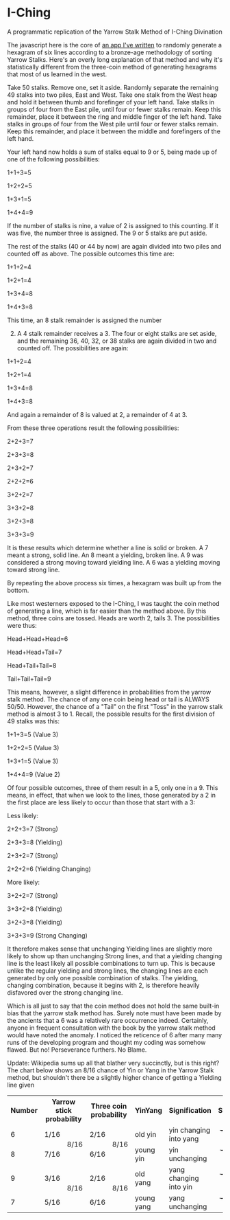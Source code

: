 # I-Ching

A programmatic replication of the Yarrow Stalk Method of I-Ching Divination

The javascript here is the core of [an app I've written](http://www.brian-fitzgerald.net/i-ching/?github) to randomly generate a hexagram of six lines according to a bronze-age methodology of sorting Yarrow Stalks. Here's an overly long explanation of that method and why it's statistically different from the three-coin method of generating hexagrams that most of us learned in the west. 

Take 50 stalks. Remove one, set it aside. Randomly separate the remaining 49 stalks into two piles, East and West. Take one stalk from the West heap and hold it between thumb and forefinger of your left hand. Take stalks in groups of four from the East pile, until four or fewer stalks remain. Keep this remainder, place it between the ring and middle finger of the left hand. Take stalks in groups of four from the West pile until four or fewer stalks remain. Keep this remainder, and place it between the middle and forefingers of the left hand.

Your left hand now holds a sum of stalks equal to 9 or 5, being made up of one of the following possibilities:

 1+1+3=5 
 
 1+2+2=5 
 
 1+3+1=5 
 
 1+4+4=9 
 
If the number of stalks is nine, a value of 2 is assigned to this counting. If it was five, the number three is assigned. The 9 or 5 stalks are put aside.

The rest of the stalks (40 or 44 by now) are again divided into two piles and counted off as above. The possible outcomes this time are:

 1+1+2=4 
 
 1+2+1=4 
 
 1+3+4=8 
 
 1+4+3=8 
 
This time, an 8 stalk remainder is assigned the number

2. A 4 stalk remainder receives a 3. The four or eight stalks are set aside, and the remaining 36, 40, 32, or 38 stalks are again divided in two and counted off. The possibilities are again:

 1+1+2=4 
 
 1+2+1=4 
 
 1+3+4=8 
 
 1+4+3=8 

And again a remainder of 8 is valued at 2, a remainder of 4 at 3.

From these three operations result the following possibilities:

 2+2+3=7 
 
 2+3+3=8 
 
 2+3+2=7 
 
 2+2+2=6 
 
 3+2+2=7 
 
 3+3+2=8 
 
 3+2+3=8 
 
 3+3+3=9
 
It is these results which determine whether a line is solid or broken. A 7 meant a strong, solid line. An 8 meant a yielding, broken line. A 9 was considered a strong moving toward yielding line. A 6 was a yielding moving toward strong line.

By repeating the above process six times, a hexagram was built up from the bottom.

Like most westerners exposed to the I-Ching, I was taught the coin method of generating a line, which is far easier than the method above. By this method, three coins are tossed. Heads are worth 2, tails 3. The possibilities were thus:

 Head+Head+Head=6 
 
 Head+Head+Tail=7 
 
 Head+Tail+Tail=8 
 
 Tail+Tail+Tail=9 
 
This means, however, a slight difference in probabilities from the yarrow stalk method. The chance of any one coin being head or tail is ALWAYS 50/50. However, the chance of a "Tail" on the first "Toss" in the yarrow stalk method is almost 3 to 1. Recall, the possible results for the first division of 49 stalks was this:

 1+1+3=5 (Value 3) 
 
 1+2+2=5 (Value 3) 
 
 1+3+1=5 (Value 3) 
 
 1+4+4=9 (Value 2) 

Of four possible outcomes, three of them result in a 5, only one in a 9. This means, in effect, that when we look to the lines, those generated by a 2 in the first place are less likely to occur than those that start with a 3:

 Less likely: 
 
 2+2+3=7 (Strong) 
 
 2+3+3=8 (Yielding) 
 
 2+3+2=7 (Strong) 
 
 2+2+2=6 (Yielding Changing) 
 
 More likely: 
 
 3+2+2=7 (Strong) 
 
 3+3+2=8 (Yielding) 
 
 3+2+3=8 (Yielding) 
 
 3+3+3=9 (Strong Changing) 
 
It therefore makes sense that unchanging Yielding lines are slightly more likely to show up than unchanging Strong lines, and that a yielding changing line is the least likely all possible combinations to turn up. This is because unlike the regular yielding and strong lines, the changing lines are each generated by only one possible combination of stalks. The yielding, changing combination, because it begins with 2, is therefore heavily disfavored over the strong changing line.

Which is all just to say that the coin method does not hold the same built-in bias that the yarrow stalk method has. Surely note must have been made by the ancients that a 6 was a relatively rare occurrence indeed. Certainly, anyone in frequent consultation with the book by the yarrow stalk method would have noted the anomaly. I noticed the reticence of 6 after many many runs of the developing program and thought my coding was somehow flawed. But no! Perseverance furthers. No Blame.

Update: Wikipedia sums up all that blather very succinctly, but is this right? The chart below shows an 8/16 chance of Yin or Yang in the Yarrow Stalk method, but shouldn't there be a slightly higher chance of getting a Yielding line given 

<table class="wikitable sortable">
<tr>
<th>Number</th>
<th colspan="2">Yarrow stick probability</th>
<th colspan="2">Three coin probability</th>
<th>YinYang</th>
<th>Signification</th>
<th>Symbol</th>
</tr>
<tr>
<td>6</td>
<td>1/16</td>
<td rowspan="2">8/16</td>
<td>2/16</td>
<td rowspan="2">8/16</td>
<td>old yin</td>
<td>yin changing into yang</td>
<td style="text-align:center;"><s><b>---</b></s><b>x</b><s><b>---</b></s></td>
</tr>
<tr>
<td>8</td>
<td>7/16</td>
<td>6/16</td>
<td>young yin</td>
<td>yin unchanging</td>
<td style="text-align:center;"><s><b>---</b></s>&#160;&#160;<s><b>---</b></s></td>
</tr>
<tr>
<td>9</td>
<td>3/16</td>
<td rowspan="2">8/16</td>
<td>2/16</td>
<td rowspan="2">8/16</td>
<td>old yang</td>
<td>yang changing into yin</td>
<td style="text-align:center;"><s><b>---o---</b></s></td>
</tr>
<tr>
<td>7</td>
<td>5/16</td>
<td>6/16</td>
<td>young yang</td>
<td>yang unchanging</td>
<td style="text-align:center;"><s><b>--------</b></s></td>
</tr>
</table>
